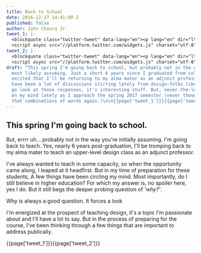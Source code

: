 ```yaml
---
title: Back to School
date: 2016-12-27 14:41:00 Z
published: false
author: John Choura Jr.
tweet_1: |-
  <blockquote class="twitter-tweet" data-lang="en"><p lang="en" dir="ltr">Designers: do you have a college degree?</p>&mdash; Dann Petty (@DannPetty) <a href="https://twitter.com/DannPetty/status/804766109408759808">December 2, 2016</a></blockquote>
  <script async src="//platform.twitter.com/widgets.js" charset="utf-8"></script>
tweet_2: |-
  <blockquote class="twitter-tweet" data-lang="en"><p lang="en" dir="ltr">Should we be requiring a college degree for design? Some of the best designers I know have no college degree at all — not even high school. <a href="https://t.co/E6erO32cBG">https://t.co/E6erO32cBG</a></p>&mdash; Dann Petty (@DannPetty) <a href="https://twitter.com/DannPetty/status/804770214361513984">December 2, 2016</a></blockquote>
  <script async src="//platform.twitter.com/widgets.js" charset="utf-8"></script>
draft: "This spring I'm going back to school, but probably not in the way that you're
  most likely assuming. Just a short 6 years since I graduated from college and I'm
  excited that I'll be returning to my alma mater as an adjunct professor.  \n\nThere
  have been a lot of discussions stirring lately from design-folks like [@DannPetty](https://twitter.com/DannPetty/status/804770214361513984),
  go look at those responses, it's interesting stuff. But, never-the-less, it's been
  on my mind lately as I approach the spring 2017 semester (never thought I'd say
  that combinations of words again.)\n\n{{page['tweet_1']}}{{page['tweet_2']}}\n"
---
```


## This spring I'm going back to school.

But, errrr uh... probably not in the way you're initially assuming. I'm going back to teach. Yes, nearly 6 years post-graduation, I'll be tromping back to my alma mater to teach an upper-level design class as an adjunct professor. 

I've always wanted to teach in some capacity, so when the opportunity came along, I leaped at it headfirst. But in my time of preparation for these students, A few things have been circling my mind. Most importantly, do I still believe in higher education? For which my answer is, no spoiler here, yes I do. But it still begs the deeper probing question of *'why?'*.

Why is always a good question. It forces a look 

I'm energized at the prospect of teaching design, it's a topic I'm passionate about and I'll have a lot to say. But in the process of preparing for the course, I've been thinking through a few things that are important to address publically. 


{{page['tweet_1']}}{{page['tweet_2']}}

